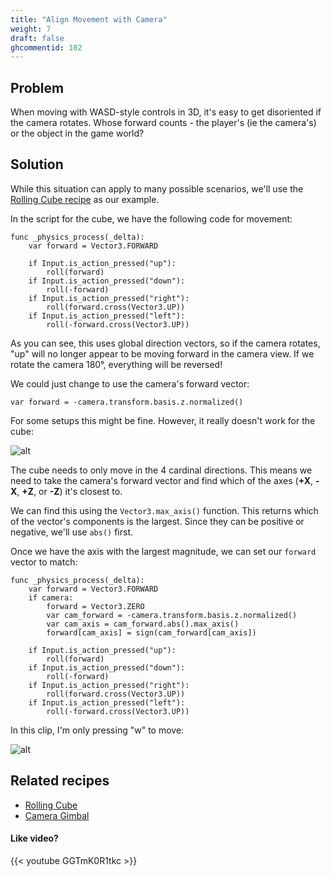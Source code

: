 ```yaml
---
title: "Align Movement with Camera"
weight: 7
draft: false
ghcommentid: 102
---
```


## Problem

When moving with WASD-style controls in 3D, it's easy to get disoriented if the camera rotates. Whose forward counts - the player's (ie the camera's) or the object in the game world?

## Solution

While this situation can apply to many possible scenarios, we'll use the [Rolling Cube recipe](/godot_recipes/3.x/3d/rolling_cube/) as our example.

In the script for the cube, we have the following code for movement:

```gdscript
func _physics_process(_delta):
    var forward = Vector3.FORWARD

    if Input.is_action_pressed("up"):
        roll(forward)
    if Input.is_action_pressed("down"):
        roll(-forward)
    if Input.is_action_pressed("right"):
        roll(forward.cross(Vector3.UP))
    if Input.is_action_pressed("left"):
        roll(-forward.cross(Vector3.UP))
```

As you can see, this uses global direction vectors, so if the camera rotates, "up" will no longer appear to be moving forward in the camera view. If we rotate the camera 180°, everything will be reversed!

We could just change to use the camera's forward vector:

```gdscript
var forward = -camera.transform.basis.z.normalized()
```

For some setups this might be fine. However, it really doesn't work for the cube:

![alt](/godot_recipes/3.x/img/3d_move_camera_01.gif)

The cube needs to only move in the 4 cardinal directions. This means we need to take the camera's forward vector and find which of the axes (**+X**, **-X**, **+Z**, or **-Z**) it's closest to.

We can find this using the `Vector3.max_axis()` function. This returns which of the vector's components is the largest. Since they can be positive or negative, we'll use `abs()` first.

Once we have the axis with the largest magnitude, we can set our `forward` vector to match:

```gdscript
func _physics_process(_delta):
    var forward = Vector3.FORWARD
    if camera:
        forward = Vector3.ZERO
        var cam_forward = -camera.transform.basis.z.normalized()
        var cam_axis = cam_forward.abs().max_axis()
        forward[cam_axis] = sign(cam_forward[cam_axis])

    if Input.is_action_pressed("up"):
        roll(forward)
    if Input.is_action_pressed("down"):
        roll(-forward)
    if Input.is_action_pressed("right"):
        roll(forward.cross(Vector3.UP))
    if Input.is_action_pressed("left"):
        roll(-forward.cross(Vector3.UP))
```

In this clip, I'm only pressing "w" to move:

![alt](/godot_recipes/3.x/img/3d_move_camera_02.gif)

## Related recipes

- [Rolling Cube](/godot_recipes/3.x/3d/rolling_cube/)
- [Camera Gimbal](/godot_recipes/3.x/3d/camera_gimbal/)

#### Like video?

{{< youtube GGTmK0R1tkc >}}